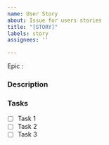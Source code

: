 ```yaml
---
name: User Story
about: Issue for users stories
title: "[STORY]"
labels: story
assignees: ''

---
```


Epic :

### Description

### Tasks

- [ ] Task 1
- [ ] Task 2
- [ ] Task 3
